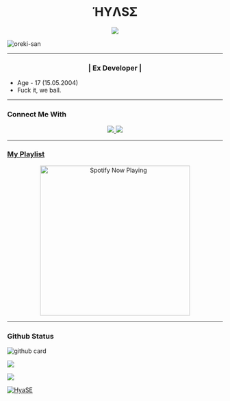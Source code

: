 <h1 align="center">ΉYΛSΣ</h1>
<p align="center">
<a href="https://wa.me/916002313582"><img align="center" height="auto" src="https://www.linkpicture.com/q/wp8771808.jpg"/></a>
<p align="left"> <img src="https://www.linkpicture.com/q/Picsart_23-02-03_14-36-44-314.jpg" alt="oreki-san" /> </p>
  
  
------
  
  <h3 align="center">| Ex Developer |</h3>

<p align="center">


- Age - 17 (15.05.2004)
- Fuck it, we ball.



------

### Connect Me With
<p align="center">
  <a href="https://www.instagram.com/hyase.san_/"><img src="https://img.shields.io/badge/Instagram-E4405F?style=for-the-badge&logo=instagram&logoColor=white"/> 
  <a href="https://wa.me/916002313582"><img src="https://img.shields.io/badge/WhatsApp-25D366?style=for-the-badge&logo=whatsapp&logoColor=white" /><br>

  
------

### My Playlist

<p align="center">
  <a href="https://open.spotify.com/track/4bNvS25ZVMCvLHEUV87mp4?si=yb1PaPVnRgiTYedy8r6i_g&utm_source=copy-link&context=spotify%3Aplaylist%3A37i9dQZF1EIVoBTSiHHsdx&dl_branch=1" target="_blank"><img src="https://now-playing-on-spotify.vercel.app/api/spotify" alt="Spotify Now Playing" width="350"/></a>
</p>

------
 
### Github Status

![github card](https://github-readme-stats.vercel.app/api?username=HyaSE&show_icons=true&theme=radical)

![](https://github-profile-summary-cards.vercel.app/api/cards/profile-details?username=HyaSE&theme=monokai)
    
<p align="left"> <a href="https://github.com/HyaSE"><img src="https://github-readme-streak-stats.herokuapp.com?user=HyaSE&theme=tokyonight&hide_border=false&properties=background&border=%239611C5FF" /><a> </p>

<p align="left"> <a href="https://github-profile-trophy.vercel.app/?username=ryo-ma&no-frame=true
"><img src="https://github-profile-trophy.vercel.app/?username=HyaSE" alt="HyaSE" /></a> </p>




































